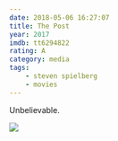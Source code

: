 ```yaml
---
date: 2018-05-06 16:27:07
title: The Post
year: 2017
imdb: tt6294822
rating: A
category: media
tags:
    - steven spielberg
    - movies
---
```


Unbelievable.

![](/static/m/meryl.gif)
